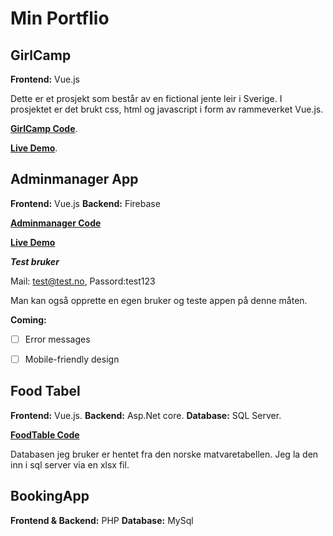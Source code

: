 # Min Portflio

## GirlCamp
**Frontend:** Vue.js

Dette er et prosjekt som består av en fictional jente leir i Sverige. 
I prosjektet er det brukt css, html og javascript i form av rammeverket Vue.js.

[**GirlCamp Code**](https://github.com/JosefineFM/Portflio/tree/master/Vue/girlcamp).

[**Live Demo**](https://girlcamp01.firebaseapp.com/#/). 


## Adminmanager App

**Frontend:** Vue.js
**Backend:** Firebase

[**Adminmanager Code**](https://github.com/JosefineFM/Portflio/tree/master/adminmanager)

[**Live Demo**](https://vue-prod-3615c.firebaseapp.com/#/login?redirect=%2F)

***Test bruker***

Mail: test@test.no,
Passord:test123

Man kan også opprette en egen bruker og teste appen på denne måten. 

**Coming:** 
- [ ] Error messages
- [ ] Mobile-friendly design


## Food Tabel
**Frontend:** Vue.js. 
**Backend:** Asp.Net core.
**Database:** SQL Server.

[**FoodTable Code**](https://github.com/JosefineFM/Portflio/tree/master/Food%20Tabel)

Databasen jeg bruker er hentet fra den norske matvaretabellen. Jeg la den inn i sql server via en xlsx fil. 

## BookingApp
**Frontend & Backend:** PHP
**Database:** MySql
